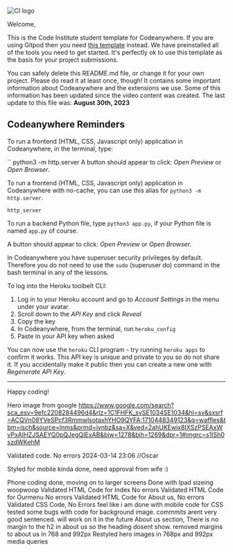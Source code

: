 ![CI logo](https://codeinstitute.s3.amazonaws.com/fullstack/ci_logo_small.png)

Welcome,

This is the Code Institute student template for Codeanywhere. If you are using Gitpod then you need [this template](https://github.com/Code-Institute-Org/gitpod-full-template) instead.  We have preinstalled all of the tools you need to get started. It's perfectly ok to use this template as the basis for your project submissions.

You can safely delete this README.md file, or change it for your own project. Please do read it at least once, though! It contains some important information about Codeanywhere and the extensions we use. Some of this information has been updated since the video content was created. The last update to this file was: **August 30th, 2023**

## Codeanywhere Reminders

To run a frontend (HTML, CSS, Javascript only) application in Codeanywhere, in the terminal, type:

``
python3 -m http.server
A button should appear to click: _Open Preview_ or _Open Browser_.

To run a frontend (HTML, CSS, Javascript only) application in Codeanywhere with no-cache, you can use this alias for `python3 -m http.server`.

`http_server`

To run a backend Python file, type `python3 app.py`, if your Python file is named `app.py` of course.

A button should appear to click: _Open Preview_ or _Open Browser_.

In Codeanywhere you have superuser security privileges by default. Therefore you do not need to use the `sudo` (superuser do) command in the bash terminal in any of the lessons.

To log into the Heroku toolbelt CLI:

1. Log in to your Heroku account and go to _Account Settings_ in the menu under your avatar.
2. Scroll down to the _API Key_ and click _Reveal_
3. Copy the key
4. In Codeanywhere, from the terminal, run `heroku_config`
5. Paste in your API key when asked

You can now use the `heroku` CLI program - try running `heroku apps` to confirm it works. This API key is unique and private to you so do not share it. If you accidentally make it public then you can create a new one with _Regenerate API Key_.

---

Happy coding!


Hero image from google 
https://www.google.com/search?sca_esv=9efc2208284496d4&rlz=1C1FHFK_svSE1034SE1034&hl=sv&sxsrf=ACQVn08YVeSPcf3RmmwlsotaxhYHO9QYFA:1710448349123&q=waffles&tbm=isch&source=lnms&prmd=ivnbz&sa=X&ved=2ahUKEwix8IXSzPSEAxWvPxAIHZJSAEYQ0pQJegQIExAB&biw=1278&bih=1269&dpr=1#imgrc=s1ISh0szdWKehM

Validated code. No errors 2024-03-14 23:06 //Oscar

Styled for mobile kinda done, need approval from wife :)

Phone coding done, moving on to larger screens
Done with Ipad sizeing woopwoop
Validated HTML Code for Index No errors
Validated HTML Code for Ourmenu No errors
Validated HTML Code for About us, No errors
Validated CSS Code, No Errors
feel like i am done with mobile code for CSS
tested some bugs with code for background image. commmits arent very good sentenced. will work on it in the future
About us section, There is no margin to the h2 in about us so the heading dosent show.
removed margins to about us in 768 and 992px
Restyled hero images in 768px and 992px media queries
